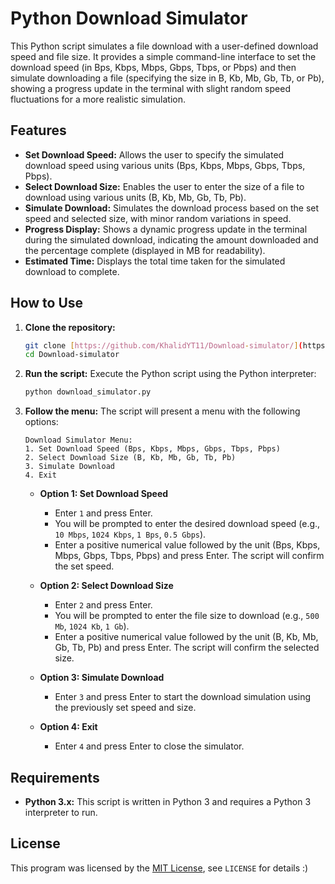 # Python Download Simulator

This Python script simulates a file download with a user-defined download speed and file size. It provides a simple command-line interface to set the download speed (in Bps, Kbps, Mbps, Gbps, Tbps, or Pbps) and then simulate downloading a file (specifying the size in B, Kb, Mb, Gb, Tb, or Pb), showing a progress update in the terminal with slight random speed fluctuations for a more realistic simulation.

## Features

* **Set Download Speed:** Allows the user to specify the simulated download speed using various units (Bps, Kbps, Mbps, Gbps, Tbps, Pbps).
* **Select Download Size:** Enables the user to enter the size of a file to download using various units (B, Kb, Mb, Gb, Tb, Pb).
* **Simulate Download:** Simulates the download process based on the set speed and selected size, with minor random variations in speed.
* **Progress Display:** Shows a dynamic progress update in the terminal during the simulated download, indicating the amount downloaded and the percentage complete (displayed in MB for readability).
* **Estimated Time:** Displays the total time taken for the simulated download to complete.

## How to Use

1.  **Clone the repository:**
    ```bash
    git clone [https://github.com/KhalidYT11/Download-simulator/](https://github.com/KhalidYT11/Download-simulator/)
    cd Download-simulator
    ```

2.  **Run the script:** Execute the Python script using the Python interpreter:
    ```bash
    python download_simulator.py
    ```

3.  **Follow the menu:** The script will present a menu with the following options:
    ```
    Download Simulator Menu:
    1. Set Download Speed (Bps, Kbps, Mbps, Gbps, Tbps, Pbps)
    2. Select Download Size (B, Kb, Mb, Gb, Tb, Pb)
    3. Simulate Download
    4. Exit
    ```

    * **Option 1: Set Download Speed**
        * Enter `1` and press Enter.
        * You will be prompted to enter the desired download speed (e.g., `10 Mbps`, `1024 Kbps`, `1 Bps`, `0.5 Gbps`).
        * Enter a positive numerical value followed by the unit (Bps, Kbps, Mbps, Gbps, Tbps, Pbps) and press Enter. The script will confirm the set speed.

    * **Option 2: Select Download Size**
        * Enter `2` and press Enter.
        * You will be prompted to enter the file size to download (e.g., `500 Mb`, `1024 Kb`, `1 Gb`).
        * Enter a positive numerical value followed by the unit (B, Kb, Mb, Gb, Tb, Pb) and press Enter. The script will confirm the selected size.

    * **Option 3: Simulate Download**
        * Enter `3` and press Enter to start the download simulation using the previously set speed and size.

    * **Option 4: Exit**
        * Enter `4` and press Enter to close the simulator.

## Requirements

* **Python 3.x:** This script is written in Python 3 and requires a Python 3 interpreter to run.

## License

This program was licensed by the [MIT License](LICENSE), see `LICENSE` for details :)

